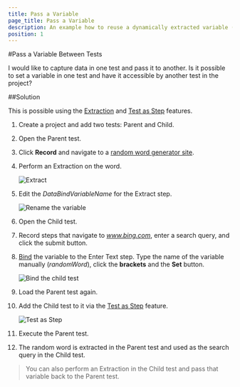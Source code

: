 ```yaml
---
title: Pass a Variable
page_title: Pass a Variable
description: An example how to reuse a dynamically extracted variable (during runtime) in different tests.
position: 1
---
```

#Pass a Variable Between Tests

I would like to capture data in one test and pass it to another. Is it possible to set a variable in one test and have it accessible by another test in the project?

##Solution

This is possible using the <a href="/features/recorder/verifications/Extraction" target="_blank">Extraction</a> and <a href="/features/custom-steps/test-as-step" target="_blank">Test as Step</a> features.

1. Create a project and add two tests: Parent and Child.

2. Open the Parent test.

3. Click **Record** and navigate to a <a href="http://watchout4snakes.com/wo4snakes/Random/RandomWordPlus" target="_blank">random word generator site</a>.

4. Perform an Extraction on the word.

	![Extract][1]

5. Edit the *DataBindVariableName* for the Extract step.

	![Rename the variable][2]

6. Open the Child test.

7. Record steps that navigate to *www.bing.com*, enter a search query, and click the submit button.

8. <a href="/features/data-driven-testing/attach-columns-input-values" target="_blank">Bind</a> the variable to the Enter Text step. Type the name of the variable manually (*randomWord*), click the **brackets** and the **Set** button.

	![Bind the child test][3]

9. Load the Parent test again.

10. Add the Child test to it via the <a href="/features/custom-steps/test-as-step" target="_blank">Test as Step</a> feature.

	![Test as Step][4]

11. Execute the Parent test.


12. The random word is extracted in the Parent test and used as the search query in the Child test.

> You can also perform an Extraction in the Child test and pass that variable back to the Parent test.

[1]: /img/knowledge-base/data-driven-testing-kb/pass-a-variable/fig1.png
[2]: /img/knowledge-base/data-driven-testing-kb/pass-a-variable/fig2.png
[3]: /img/knowledge-base/data-driven-testing-kb/pass-a-variable/fig3.png
[4]: /img/knowledge-base/data-driven-testing-kb/pass-a-variable/fig4.png
[5]: /img/knowledge-base/data-driven-testing-kb/pass-a-variable/fig5.png
